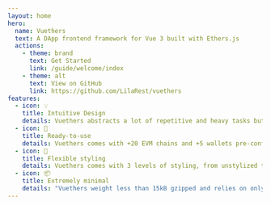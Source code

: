 ```yaml
---
layout: home
hero:
  name: Vuethers
  text: A DApp frontend framework for Vue 3 built with Ethers.js
  actions:
    - theme: brand
      text: Get Started
      link: /guide/welcome/index
    - theme: alt
      text: View on GitHub
      link: https://github.com/LilaRest/vuethers
features:
  - icon: 💡
    title: Intuitive Design
    details: Vuethers abstracts a lot of repetitive and heavy tasks but has been thought to always let developers feel what happens under the hood.
  - icon: 🦥
    title: Ready-to-use
    details: Vuethers comes with +20 EVM chains and +5 wallets pre-configured. Give it a chain's ID and a wallet name, and your DApp is ready to run !
  - icon: 🖖
    title: Flexible styling
    details: Vuethers comes with 3 levels of styling, from unstylized to opinionated, so you can choose your level of customization.
  - icon: 📦
    title: Extremely minimal
    details: "Vuethers weight less than 15kB gzipped and relies on only 2 top-level dependencies : Vue3 and Ethers.js"
---
```

